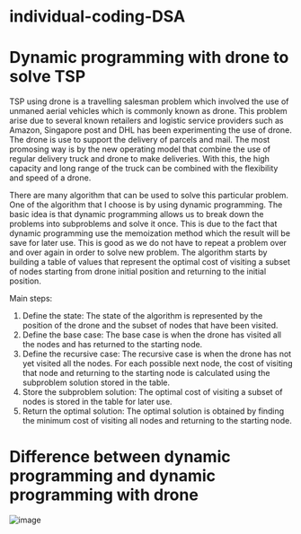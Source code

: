 # individual-coding-DSA
# Dynamic programming with drone to solve TSP

TSP using drone is a travelling salesman problem which involved the use of unmaned aerial vehicles which is commonly known as drone. This problem arise due to several known retailers and logistic service providers such as Amazon, Singapore post and DHL has been experimenting the use of drone. The drone is use to support the delivery of parcels and mail. The most promosing way is by the new operating model that combine the use of regular delivery truck and drone to make deliveries. With this, the high capacity and long range of the truck can be combined with the flexibility and speed of a drone.

There are many algorithm that can be used to solve this particular problem. One of the algorithm that I choose is by using dynamic programming. The basic idea is that dynamic programming allows us to break down the problems into subproblems and solve it once. This is due to the fact that dynamic programming use the memoization method which the result will be save for later use. This is good as we do not have to repeat a problem over and over again in order to solve new problem. The algorithm starts by building a table of values that represent the optimal cost of visiting a subset of nodes starting from drone initial position and returning to the initial position.

Main steps:
1. Define the state: The state of the algorithm is represented by the position of the drone and the subset of nodes that have been visited.
2. Define the base case: The base case is when the drone has visited all the nodes and has returned to the starting node.
3. Define the recursive case: The recursive case is when the drone has not yet visited all the nodes. For each possible next node, the cost of visiting that node and returning to the starting node is calculated using the subproblem solution stored in the table.
4. Store the subproblem solution: The optimal cost of visiting a subset of nodes is stored in the table for later use.
5. Return the optimal solution: The optimal solution is obtained by finding the minimum cost of visiting all nodes and returning to the starting node.

# Difference between dynamic programming and dynamic programming with drone

![image](https://user-images.githubusercontent.com/103496058/216831309-36d1436a-8979-4c58-9370-26212f6f35da.png)



